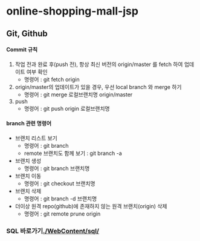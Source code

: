 # online-shopping-mall-jsp 
## Git, Github
#### Commit 규칙
<ol>
 <li>
  작업 전과 완료 후(push 전), 항상 최신 버전의 origin/master 를 fetch 하여 업데이트 여부 확인
  <ul>
    <li>명령어 : git fetch origin</li>
  </ul>
 </li>
 <li>
  origin/master의 업데이트가 있을 경우, 우선 local branch 와 merge 하기
  <ul>
   <li>명령어 : git merge 로컬브랜치명 origin/master</li>
  </ul>
 </li>
 <li>
   push
   <ul>
    <li>명령어 : git push origin 로컬브랜치명</li>
   </ul>
 </li>
</ol>

#### branch 관련 명령어
<ul>
  <li>
  브랜치 리스트 보기
   <ul>
    <li>명령어 : git branch</li>
    <li>remote 브랜치도 함께 보기 : git branch -a</li>
  </ul>
 </li>
 <li>
  브랜치 생성
   <ul>
    <li>명령어 : git branch 브랜치명</li>
  </ul>
 </li>
  <li>
  브랜치 이동
  <ul>
   <li>명령어 : git checkout 브랜치명</li>
  </ul>
 </li>
 <li>
  브랜치 삭제
  <ul>
   <li>명령어 : git branch -d 브랜치명</li>
  </ul>
 </li>
  <li>
  더이상 원격 repo(github)에 존재하지 않는 원격 브랜치(origin) 삭제
  <ul>
   <li>명령어 : git remote prune origin</li>
  </ul>
 </li>
 </ul>


### SQL 바로가기[./WebContent/sql/](./WebContent/sql/)
